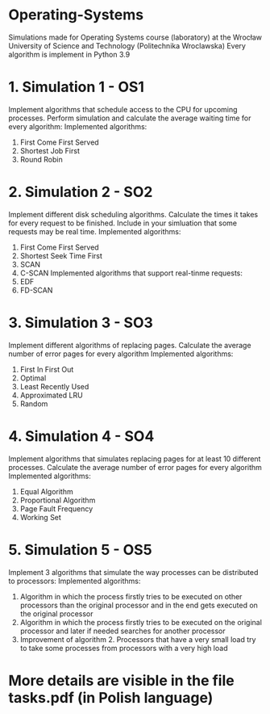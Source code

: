 # Operating-Systems
Simulations made for Operating Systems course (laboratory) at the Wrocław University of Science and Technology (Politechnika Wroclawska)
Every algorithm is implement in Python 3.9

# 1. Simulation 1 - OS1
Implement algorithms that schedule access to the CPU for upcoming processes. Perform simulation and calculate the average waiting time for every algorithm:
Implemented algorithms:
1. First Come First Served
2. Shortest Job First
3. Round Robin

# 2. Simulation 2 - SO2
Implement different disk scheduling algorithms. Calculate the times it takes for every request to be finished. Include in your simluation that some requests may be real time.
Implemented algorithms:
1. First Come First Served
2. Shortest Seek Time First
3. SCAN
4. C-SCAN
Implemented algorithms that support real-tinme requests:
1. EDF
2. FD-SCAN

# 3. Simulation 3 - SO3
Implement different algorithms of replacing pages. Calculate the average number of error pages for every algorithm
Implemented algorithms:
1. First In First Out
2. Optimal
3. Least Recently Used
4. Approximated LRU
5. Random

# 4. Simulation 4 - SO4
Implement algorithms that simulates replacing pages for at least 10 different processes. Calculate the average number of error pages for every algorithm
Implemented algorithms:
1. Equal Algorithm
2. Proportional Algorithm
3. Page Fault Frequency
4. Working Set

# 5. Simulation 5 - OS5
Implement 3 algorithms that simulate the way processes can be distributed to processors:
Implemented algorithms:
1. Algorithm in which the process firstly tries to be executed on other processors than the original processor and in the end gets executed on the original processor
2. Algorithm in which the process firstly tries to be executed on the original processor and later if needed searches for another processor
3. Improvement of algorithm 2. Processors that have a very small load try to take some processes from processors with a very high load

# More details are visible in the file tasks.pdf (in Polish language)
